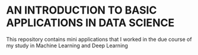 # AN INTRODUCTION TO BASIC APPLICATIONS IN DATA SCIENCE
This repository contains mini applications that I worked in the due course of my study in Machine Learning and Deep Learning
